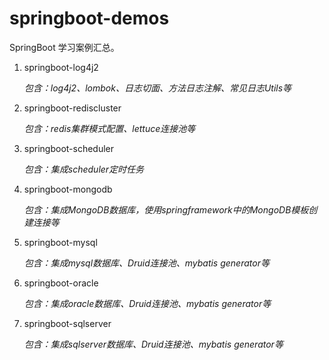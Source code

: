 # springboot-demos
SpringBoot 学习案例汇总。

1. springboot-log4j2 

    _包含：log4j2、lombok、日志切面、方法日志注解、常见日志Utils等_
2. springboot-rediscluster

    _包含：redis集群模式配置、lettuce连接池等_
3. springboot-scheduler

    _包含：集成scheduler定时任务_
4. springboot-mongodb

    _包含：集成MongoDB数据库，使用springframework中的MongoDB模板创建连接等_
5. springboot-mysql

    _包含：集成mysql数据库、Druid连接池、mybatis generator等_
    
6. springboot-oracle

    _包含：集成oracle数据库、Druid连接池、mybatis generator等_
7. springboot-sqlserver

    _包含：集成sqlserver数据库、Druid连接池、mybatis generator等_
    
        
     
